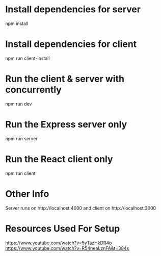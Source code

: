 # Install dependencies for server

npm install

# Install dependencies for client

npm run client-install

# Run the client & server with concurrently

npm run dev

# Run the Express server only

npm run server

# Run the React client only

npm run client

# Other Info

Server runs on http://localhost:4000 and client on http://localhost:3000

# Resources Used For Setup

https://www.youtube.com/watch?v=5yTazHkDR4o
https://www.youtube.com/watch?v=R54neaLznFA&t=384s
